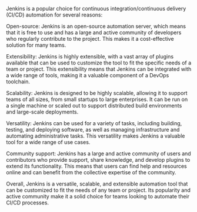 Jenkins is a popular choice for continuous integration/continuous delivery (CI/CD) automation for several reasons:

Open-source: Jenkins is an open-source automation server, which means that it is free to use and has a large and active community of developers who regularly contribute to the project. This makes it a cost-effective solution for many teams.

Extensibility: Jenkins is highly extensible, with a vast array of plugins available that can be used to customize the tool to fit the specific needs of a team or project. This extensibility means that Jenkins can be integrated with a wide range of tools, making it a valuable component of a DevOps toolchain.

Scalability: Jenkins is designed to be highly scalable, allowing it to support teams of all sizes, from small startups to large enterprises. It can be run on a single machine or scaled out to support distributed build environments and large-scale deployments.

Versatility: Jenkins can be used for a variety of tasks, including building, testing, and deploying software, as well as managing infrastructure and automating administrative tasks. This versatility makes Jenkins a valuable tool for a wide range of use cases.

Community support: Jenkins has a large and active community of users and contributors who provide support, share knowledge, and develop plugins to extend its functionality. This means that users can find help and resources online and can benefit from the collective expertise of the community.

Overall, Jenkins is a versatile, scalable, and extensible automation tool that can be customized to fit the needs of any team or project. Its popularity and active community make it a solid choice for teams looking to automate their CI/CD processes.
